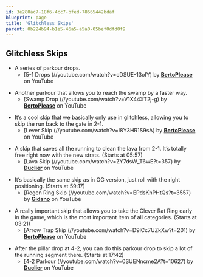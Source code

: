 ```yaml
---
id: 3e280ac7-18f6-4cc7-bfed-78665442bdaf
blueprint: page
title: 'Glitchless Skips'
parent: 0b224b94-b1e5-46a5-a5a0-05bef0dfd0f9
---
```

## Glitchless Skips

- A series of parkour drops.
  - [5-1 Drops (//youtube.com/watch?v=cDSUE-13oIY) by **[BertoPlease](https://www.youtube.com/channel/UCefdo6pE5nkA4FClc02j7Yw)** on YouTube

* Another parkour that allows you to reach the swamp by a faster way.
  - [Swamp Drop (//youtube.com/watch?v=V1X44XT2j-g) by **[BertoPlease](https://www.youtube.com/channel/UCefdo6pE5nkA4FClc02j7Yw)** on YouTube

- It’s a cool skip that we basically only use in glitchless, allowing you to skip the run back to the gate in 2-1.
  - [Lever Skip (//youtube.com/watch?v=I8Y3HR1S9sA) by **[BertoPlease](https://www.youtube.com/channel/UCefdo6pE5nkA4FClc02j7Yw)** on YouTube

* A skip that saves all the running to clean the lava from 2-1. It’s totally free right now with the new strats. (Starts at 05:57)
  - [Lava Skip (//youtube.com/watch?v=ZY7dsW_T6wE?t=357) by **[Duclier](https://www.youtube.com/channel/UCIXfE6zOZEfVUh2BmpKJ8-w)** on YouTube

- It’s basically the same skip as in OG version, just roll with the right positioning. (Starts at 59:17)
  - [Regen Ring Skip (//youtube.com/watch?v=EPdsKnPHtQs?t=3557) by **[Gidano](https://www.youtube.com/channel/UCOhrbpJ9zqaPuoSg29KdmFg)** on YouTube

* A really important skip that allows you to take the Clever Rat Ring early in the game, which is the most important item of all categories. (Starts at 03:21)
  - [Arrow Trap Skip (//youtube.com/watch?v=D9lCc7UZkXw?t=201) by **[BertoPlease](https://www.youtube.com/channel/UCefdo6pE5nkA4FClc02j7Yw)** on YouTube

- After the pillar drop at 4-2, you can do this parkour drop to skip a lot of the running segment there. (Starts at 17:42)
  - [4-2 Parkour (//youtube.com/watch?v=0SUENncme2A?t=10627) by **[Duclier](https://www.youtube.com/channel/UCIXfE6zOZEfVUh2BmpKJ8-w)** on YouTube

